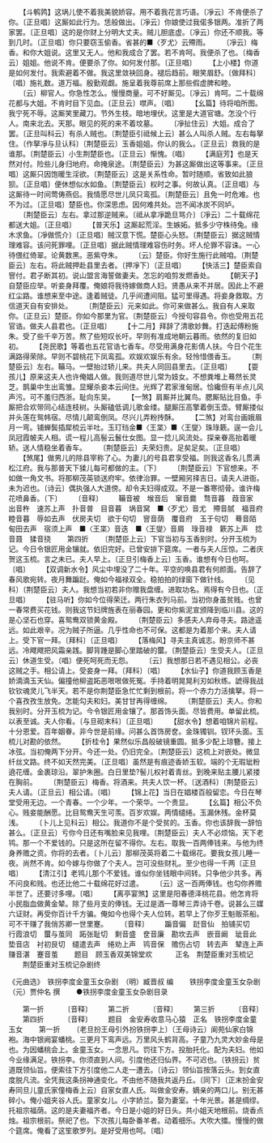 <!-- { "loadSidebar": true } -->
　　【斗鹌鹑】这埚儿使不着我美貌娇容。用不着我花言巧语。〔凈云〕不肯便杀了你。〔正旦唱〕这厮如此行为。恁般做出。〔凈云〕你娘使过我偌多银两。准折了两家罢。〔正旦唱〕这的是你财上分明大丈夫。贼儿胆底虚。〔凈云〕你还不顺我。等到几时。〔正旦唱〕你只要窃玉偷香。省甚的■〈歹尤〉云殢雨。
　　〔凈云〕梅香。和你大姐说。这里又无人。他和我成合了罢。若不肯呵。我便杀了也。〔梅香云〕姐姐。他说不肯。便要杀了你。如何发付那。〔正旦唱〕
　　【上小楼】你道是如何发付。我索避着不做。我这里敛袂回身。褪后趋前。眼笑眉舒。〔做拜科〕〔唱〕施礼数。道万福。殷勤观觑。施呈着我尊前席上那些假虚脾和睦。
　　〔云〕柳官人。你急性怎么。慢慢商量。可不好厮见。〔凈云〕肯呵。二十载绵花都与大姐。不肯时目下见血。〔正旦云〕噤声。〔唱〕
　　【幺篇】待将咱所图。我宁死不辱。这厮笑里藏刀。节外生枝。暗地埋伏。这里是大道官塘。怎没个行人。南来北去。天那。眼见的死的来不着坟墓。
　　〔凈扯住云〕大姐。成合了罢。〔正旦叫科云〕有杀人贼也。〔荆楚臣引祗候上云〕甚么人叫杀人贼。左右每拏住。〔作拏凈与旦认科〕〔荆楚臣云〕玉香姐姐。你认的我么。〔正旦云〕救我的是谁那。〔荆楚臣云〕小生荆楚臣也。〔正旦云〕惭愧。〔唱〕
　　【满庭芳】也是天然对付。险些儿身归地府。命掩泉途。〔荆楚臣云〕为甚这厮做出这等事来。〔正旦唱〕这厮只因饱暖生淫欲。〔荆楚臣云〕这是关系性命。暂时随顺。省致如此狼狈。〔正旦唱〕便休想似水如鱼。〔荆楚臣云〕权时之事。何故认真。〔正旦唱〕与这厮待一时间莺俦燕侣。我情愿尽世儿凤只鸾孤。〔荆楚臣云〕且免一时危难。也不为过。〔正旦唱〕楚臣也。你深思虑。因何难共处。岂不闻冰炭不同垆。
　　〔荆楚臣云〕左右。拿过那逆贼来。〔祗从拿凈跪旦骂介〕〔凈云〕二十载绵花都送大姐。〔正旦唱〕
　　【普天乐】这厮起荒淫。生嫉妬。抵多少守株待兔。缘木求鱼。〔凈做慌介〕〔正旦唱〕贼汉意下慌。楚臣心头怒。〔荆楚臣云〕据这贼情理难容。该问死罪哩。〔正旦唱〕据此贼情理难容伤时务。坏人伦罪不容诛。一心待偎红倚翠。论黄数黑。恶紫夺朱。
　　〔云〕楚臣。你好生施行此贼咱。〔荆楚臣云〕左右。将此贼押赴县里去者。〔押凈下〕〔正旦唱〕
　　【快活三】楚臣索自窨付。君子断其初。说山盟言海誓做妻夫。怎忘的咱剪发燃香处。
　　【朝天子】自楚臣应举。听妾身拜覆。俺娘将我待嫁做商人妇。贤愚从来不并居。因此上不避红尘路。谁想来至中途。逢着贼徒。几乎间遭间阻。猛可里得遇。将妾身救取。方信道天自有安排处。
　　〔荆楚臣云〕元来如此。你可来做甚么。我自有人来取你。〔正旦云〕楚臣。你如今那里为官。〔荆楚臣云〕今授句容县令。你也受用五花官诰。做夫人县君也。〔正旦唱〕
　　【十二月】拜辞了清歌妙舞。打迭起傅粉施朱。受了些千辛万苦。熬了些短叹长吁。早则有准成地朝云暮雨。依然的复旧如初。
　　【尧民歌】等着也五花官诰七香车。尽受用满身花影倩人扶。今日个花生满路得荣除。早则不碧桃花下凤鸾孤。欢娱欢娱乐有余。轻怜惜偎香玉。
　　〔荆楚臣云〕左右。鞴马。一壁抬过轿儿来。共夫人同回县里去。〔正旦唱〕
　　【耍孩儿】原来这夫人也许俺娼人做。我则道尽世儿常为妓女。不想粪堆上蓦然长灵芝。鹊巢中生出鸾雏。显耀杀妾本云间住。光辉了君家淮甸居。恰纔但有半点儿风声污。可不羞归西浙。耻向东吴。
　　【一煞】肩厮并比翼鸟。腮厮贴比目鱼。手厮把合欢带同心结连枝树。头厮磕低调儿歌金缕。腿厮压高擎着倒玉壶。臂厮搂似并头莲在鸳帏宿。尽情儿颠鸾倒凤。尽兴儿弄粉抟酥。
　　【二煞】对鸾台画娥眉月一弯。铺蝉鬓插犀梳云半吐。玉玎珰金■〈王枼〉■〈王燮〉珠琭簌。逞一会儿凤冠霞帔夫人相。谎一程儿高髻云鬟仕女图。显一捻儿风流处。探亲眷高抬着暖轿。送人情稳坐着香车。
　　〔荆楚臣云〕夫荣妇贵。足矣足矣。〔正旦唱〕
　　【煞尾】做男儿的除县宰称了心。为妻儿的号县君享受福。则我这香名儿贯满松江府。我与那普天下猱儿每可都做的主。〔下〕
　　〔荆楚臣云〕下官想来。不如做一角文书。将那柳茂英锁送府牢。依律治罪。一壁厢另择吉日。请夫人进衙。未为迟也。〔诗云〕偶执强人大道傍。却令夫妇得成双。不是一番寒彻骨。谁许梅花喷鼻香。〔下〕
　　〔音释〕
　　鞴音被　堠音后　窜音爨　骛音暮　葭音家　出音杵　速苏上声　扑音普　目音暮　埚音窝　■〈歹尤〉音尤　殢音腻　福音府　睦音暮　辱如去声　伏房夫切　欲于句切　窨音荫　覆音府　玉于句切　蓦音陌　甸田去声　宿须上声　■〈王枼〉音迭　■〈王燮〉音屑　琭音禄　簌苏上声　捻音聂　猱音挠
　　第四折
　　〔荆楚臣上云〕下官当初与玉香别时。分开玉梳为记。今日令银匠用金镶就。依旧完好。已曾安排下筵席。一者与夫人压惊。二者庆贺这玉梳。言之未已。夫人早上。〔正旦引梅香上云〕玉香。谁想有今日也呵。〔唱〕
　　【双调新水令】风尘中埋没了二十年。平空的唤县君有何颜面。告辞了春风歌宛转。夜月舞蹁跹。俺如今福禄双全。稳拍拍的绿窗下做针线。
　　〔见科〕〔荆楚臣云〕夫人。我想当初若非你赠我盘缠。进取功名。焉得有今日也。〔正旦唱〕
　　【驻马听】你如今位得荣迁。两行朱衣列马前。当初你身虽贫贱。也曾一春常费买花钱。则我这节妇牌旌表在丽春园。更和你紫泥宣颁降到临川县。这的是心坚石也穿。喜鸳鸯双锁黄金殿。
　　〔荆楚臣云〕多感夫人弃母寻夫。路途遥远。如此艰辛。况为贼子所逼。几乎性命也不可保。这都是为着那个来。夫人请上。受下官一拜。〔拜科〕〔正旦唱〕
　　【落梅风】寻夫主真诚志。盼京师不甚远。冷飕飕把风霜亲践。脚背踵是脚心里踏破的蠒。〔荆楚臣云〕生受夫人。〔正旦云〕休道生受。〔唱〕便死呵死而无怨。
　　〔云〕我想那日若不遇见相公。必丧这贼之手。相公请上。受妾身一拜。〔拜科〕〔唱〕
　　【水仙子】你道我顾玉香是娇滴滴玉天仙。偏撞他柳盗跖恶哏哏做死冤。手持着明晃晃利刃如秋练。諕得我战钦钦魂灵儿飞半天。若不是你荆楚臣急忙忙剩到根前。将一个赤力力活擒拏。将一个喜孜孜生放免。怎能勾夫和妇。美甘甘再得缠绵。
　　〔荆楚臣云〕夫人。你和我别时。分开玉梳为记。今令银匠用金镶了。那首饰头面。尽皆费用。单留此梳。以表至诚。夫人你看。〔与旦砌末科〕〔正旦唱〕
　　【甜水令】想着咱锦片前程。十分恩爱。百年姻眷。非今世是前缘。问甚么首饰房奁。金珠镯钏。钗环头面。玉梳儿对勘的依然。
　　【折桂令】果然似乐昌般破镜重圆。抵多少配上琼簪。接上冰弦。当初俺两下分开。今还一处。仍旧完全。〔荆楚臣云〕这梳上对嵌处。微显纤丝文路。终不如天然完美。〔正旦唱〕虽然是有痕迹香娇玉软。端的个无瑕玼粉遶花缠。金裹琼沿。翠护朱圈。白日里垫?髻儿权衬着青丝。到晚来贴主腰儿紧搂在胸前。
　　〔荆楚臣云〕梅香。将酒来。共夫人饮一杯。〔送酒科〕〔荆楚臣云〕夫人请。〔正旦云〕相公请。〔唱〕
　　【锦上花】当日在娼楼百般留恋。今日在琴堂受用无边。一个青春。一个少年。一个荣华。一个贵显。
　　【幺篇】相公不负心。贱妾能酬愿。比目鸳鸯天生可羡。百岁欢娱。两情缱绻。玉漏休残。金杯莫浅。
　　〔卜儿上见科云〕相公。我道你不是个受贫的。玉香。你也该辞我一辞怕甚么。〔正旦云〕亏你今日还有嘴脸来见我哩。〔荆楚臣云〕夫人不必烦恼。天下老鸨。那一个不爱钱的。只是这所在留不得你。左右。取我一百两俸钱来。与他为终身养赡之资。你将的去者。〔卜儿云〕那柳茂英将着二十载绵花。要我女孩儿睡一夜。尚然不肯。如今嫁与你做了个夫人。岂可没些财礼。至少也得一千两〔正旦唱〕
　　【清江引】老鸨儿那个不爱钱。谁似你坐钱眼中间转。只争他少共多。再不问良和贱。也还比他二十载绵花好过遣。
　　〔云〕这一百两俸钱。也勾你养赡半世了。还要讨多哩。〔唱〕
　　【离亭宴煞】这里是阳春德泽桃花县。他怎肯将小民脂血做黄金辇。除了些月支的俸钱。无过是酒一尊琴三弄诗千卷。说甚么三媒六证财。再受你百计千方骗。俺如今也得个夫人位转。若早上了你歹王魁贩茶船。可不干赚了我俏苏卿一世里蹇。
　　〔音释〕
　　蹁音偏　跹音仙　拍铺买切　行霞浪切　蠒与茧同　跖张耻切　剩音盛　奁音廉　勘坎去声　嵌音阚　玼音此　垫音店　衬初艮切　缱遣去声　绻劝上声　鸨音保　赡伤占切　转去声　辇连上声　赚音湛　蹇音茧
　　题目　顾玉香双美锦堂欢　
　　正名　荆楚臣重对玉梳记
　　荆楚臣重对玉梳记杂剧终

《元曲选》　铁拐李度金童玉女杂剧　（明）臧晋叔 编
　　铁拐李度金童玉女杂剧　　（元）贾仲名 撰
　　●铁拐李度金童玉女杂剧目录
 
　　第一折 
　　　〔音释〕 
　　第二折 
　　　〔音释〕 
　　第三折 
　　　〔音释〕 
　　第四折 
　　　〔音释〕 
　　题目　金安寿收意马心猿　正名　铁拐李度金童玉女 
　　第一折
　　〔老旦扮王母引外扮铁拐李上〕〔王母诗云〕阆苑仙家白锦袍。海中银阙宴蟠桃。三更月下鸾声远。万里风头鹤背高。子童乃九灵大妙金母是也。为因蟠桃会上。金童玉女。一念思凡。罚往下方。投胎托化。配为夫妇。他如今业缘满足。铁拐李。你须直到人间。引度他还归仙界。不可迟也。〔铁拐云〕贫道既领仙旨。便索往下方引度他二人走一遭去。〔诗云〕领仙旨按落云头。到女直度脱凡流。全凭我这条拐神通变化。不由他不随我共返丹丘。〔同下〕〔正末扮金安寿同旦儿童氏家僮梅香上云〕自家女直人氏。叫做金安寿。嫡亲的两口儿。别无甚碎小。俺小姐夹谷人氏。童家女儿。小字娇兰。娶为妻室。十年光景。甚是绸缪。托祖宗福荫。这的是夫妻福齐者。今日是小姐的好日头。共小姐天地根前。烧香点烛。祖宗根前。祭祀了也。下次孩儿每卧番羊者。动着细乐。大吹大擂。慢慢的做个筵席。俺看了这笙歌罗列。是好受用也呵。〔唱〕
